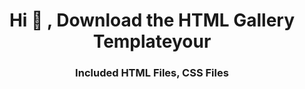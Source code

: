 <h1 align="center">Hi 👋 , Download the HTML Gallery Templateyour</h1>
<h3 align="center"> Included	HTML Files, CSS Files</h3>
<h4 align="center"></h4>



